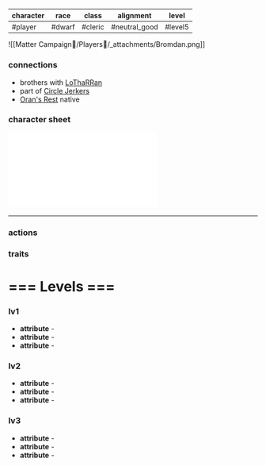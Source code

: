 | character | race   | class   | alignment       | level   |
| --------- | ------ | ------- | --------------- | ------- |
| #player   | #dwarf | #cleric | #neutral_good | #level5 |
![[Matter Campaign📁/Players👤/_attachments/Bromdan.png]]
### connections
- brothers with [LoThaRRan](Matter%20Campaign📁/Players👤/LoThaRRan.md)
- part of [Circle Jerkers](Matter%20Campaign📁/Clans⚔/Circle%20Jerkers.md)
- [Oran's Rest](Matter%20Campaign📁/Locations📌/Oran's%20Rest.md) native

### character sheet
![Bromdan_Barr_-_LV_5](_attachments/Bromdan_Barr_-_LV_5.pdf)

---
### actions
### traits

# === Levels ===
### lv1
- **attribute** - 
- **attribute** - 
- **attribute** - 

### lv2
- **attribute** - 
- **attribute** - 
- **attribute** - 

### lv3
- **attribute** - 
- **attribute** - 
- **attribute** - 
